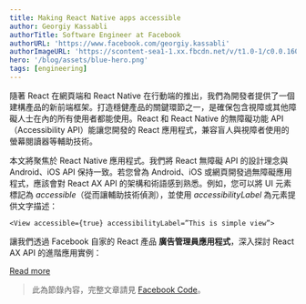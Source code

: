 ```yaml
---
title: Making React Native apps accessible
author: Georgiy Kassabli
authorTitle: Software Engineer at Facebook
authorURL: 'https://www.facebook.com/georgiy.kassabli'
authorImageURL: 'https://scontent-sea1-1.xx.fbcdn.net/v/t1.0-1/c0.0.160.160/p160x160/1978838_795592927136196_1205041943_n.jpg?_nc_log=1&oh=d7a500fdece1250955a4d27b0a80fee2&oe=59E8165A'
hero: '/blog/assets/blue-hero.png'
tags: [engineering]
---
```


隨著 React 在網頁端和 React Native 在行動端的推出，我們為開發者提供了一個建構產品的新前端框架。打造穩健產品的關鍵環節之一，是確保包含視障或其他障礙人士在內的所有使用者都能使用。React 和 React Native 的無障礙功能 API（Accessibility API）能讓您開發的 React 應用程式，兼容盲人與視障者使用的螢幕閱讀器等輔助技術。

本文將聚焦於 React Native 應用程式。我們將 React 無障礙 API 的設計理念與 Android、iOS API 保持一致。若您曾為 Android、iOS 或網頁開發過無障礙應用程式，應該會對 React AX API 的架構和術語感到熟悉。例如，您可以將 UI 元素標記為 _accessible_（從而讓輔助技術偵測），並使用 _accessibilityLabel_ 為元素提供文字描述：

```
<View accessible={true} accessibilityLabel=”This is simple view”>
```

讓我們透過 Facebook 自家的 React 產品 **廣告管理員應用程式**，深入探討 React AX API 的進階應用實例：

<footer>
  <a
    href="https://code.facebook.com/posts/435862739941212/making-react-native-apps-accessible/"
    className="btn">Read more</a>
</footer>

> 此為節錄內容，完整文章請見 [Facebook Code](https://code.facebook.com/posts/435862739941212/making-react-native-apps-accessible/)。